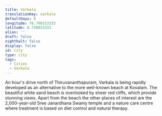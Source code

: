 ```yaml
---
title: Varkala
translationKey: varkala
defaultDays: 0
longitude: 76.708333333
latitude: 8.730833333
alias: ''
draft: false
nighthalt: false
display: false
id: city
type: city
tags:
  - Cities
  - Varkala
---
```

An hour's drive north of Thiruvananthapuram, Varkala is being rapidly developed as an alternative to the more well-known beach at Kovalam. The beautiful white sand beach is overlooked by sheer red cliffs, which provide stunning views. Apart from the beach the other places of interest are the 2,000-year-old Sree Janardhana Swamy temple and a nature care centre where treatment is based on diet control and natural therapy.